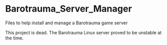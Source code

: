# Barotrauma_Server_Manager
Files to help install and manage a Barotrauma game server

This project is dead. The Barotrauma Linux server proved to be unstable at the time.
